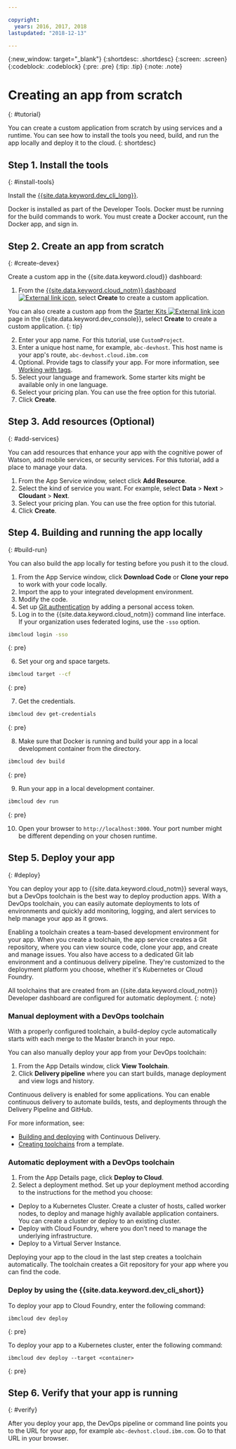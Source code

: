 ```yaml
---

copyright:
  years: 2016, 2017, 2018
lastupdated: "2018-12-13"

---
```


{:new_window: target="_blank"}
{:shortdesc: .shortdesc}
{:screen: .screen}
{:codeblock: .codeblock}
{:pre: .pre}
{:tip: .tip}
{:note: .note}

# Creating an app from scratch
{: #tutorial}

You can create a custom application from scratch by using services and a runtime. You can see how to install the tools you need, build, and run the app locally and deploy it to the cloud.
{: shortdesc}

## Step 1. Install the tools
{: #install-tools}

Install the [{{site.data.keyword.dev_cli_long}}](/docs/cli/index.html).

Docker is installed as part of the Developer Tools. Docker must be running for the build commands to work. You must create a Docker account, run the Docker app, and sign in.

## Step 2. Create an app from scratch
{: #create-devex}

Create a custom app in the {{site.data.keyword.cloud}} dashboard:

1. From the [{{site.data.keyword.cloud_notm}} dashboard ![External link icon](../../icons/launch-glyph.svg "External link icon")](https://{DomainName}), select **Create** to create a custom application.

  You can also create a custom app from the [Starter Kits ![External link icon](../../icons/launch-glyph.svg "External link icon")](https://{DomainName}/developer/appservice/starter-kits/) page in the {{site.data.keyword.dev_console}}, select **Create** to create a custom application.
  {: tip}

2. Enter your app name. For this tutorial, use `CustomProject`.
3. Enter a unique host name, for example, `abc-devhost`. This host name is your app's route, `abc-devhost.cloud.ibm.com`
4. Optional. Provide tags to classify your app. For more information, see [Working with tags](/docs/resources/tagging_resources.html).
5. Select your language and framework. Some starter kits might be available only in one language.
6. Select your pricing plan. You can use the free option for this tutorial.
7. Click **Create**.

## Step 3. Add resources (Optional)
{: #add-services}

You can add resources that enhance your app with the cognitive power of Watson, add mobile services, or security services. For this tutorial, add a place to manage your data.

1. From the App Service window, select click **Add Resource**.
2. Select the kind of service you want. For example, select **Data** > **Next** > **Cloudant** > **Next**.
3. Select your pricing plan. You can use the free option for this tutorial.
4. Click **Create**.

## Step 4. Building and running the app locally
{: #build-run}

You can also build the app locally for testing before you push it to the cloud.

1. From the App Service window, click **Download Code** or **Clone your repo** to work with your code locally.
2. Import the app to your integrated development environment.
3. Modify the code.
4. Set up [Git authentication](/docs/services/ContinuousDelivery/git_working.html#git_authentication) by adding a personal access token.
5. Log in to the {{site.data.keyword.cloud_notm}} command line interface. If your organization uses federated logins, use the `-sso` option.

  ```bash
  ibmcloud login -sso
  ```
  {: pre}

6. Set your org and space targets.

  ```bash
  ibmcloud target --cf
  ```
  {: pre}

7. Get the credentials.

  ```bash
  ibmcloud dev get-credentials
  ```
  {: pre}

8. Make sure that Docker is running and build your app in a local development container from the directory.

  ```bash
  ibmcloud dev build
  ```
  {: pre}

9. Run your app in a local development container.

  ```bash
  ibmcloud dev run
  ```
  {: pre}

10. Open your browser to `http://localhost:3000`. Your port number might be different depending on your chosen runtime.

## Step 5. Deploy your app
{: #deploy}

You can deploy your app to {{site.data.keyword.cloud_notm}} several ways, but a DevOps toolchain is the best way to deploy production apps. With a DevOps toolchain, you can easily automate deployments to lots of environments and quickly add monitoring, logging, and alert services to help manage your app as it grows.

Enabling a toolchain creates a team-based development environment for your app. When you create a toolchain, the app service creates a Git repository, where you can view source code, clone your app, and create and manage issues. You also have access to a dedicated Git lab environment and a continuous delivery pipeline. They're customized to the deployment platform you choose, whether it's Kubernetes or Cloud Foundry.

All toolchains that are created from an {{site.data.keyword.cloud_notm}} Developer dashboard are configured for automatic deployment.
{: note}

### Manual deployment with a DevOps toolchain

With a properly configured toolchain, a build-deploy cycle automatically starts with each merge to the Master branch in your repo. 

You can also manually deploy your app from your DevOps toolchain:

1. From the App Details window, click **View Toolchain**.
2. Click **Delivery pipeline** where you can start builds, manage deployment and view logs and history.

Continuous delivery is enabled for some applications. You can enable continuous delivery to automate builds, tests, and deployments through the Delivery Pipeline and GitHub.

For more information, see:
* [Building and deploying](/docs/services/ContinuousDelivery/pipeline_build_deploy.html) with Continuous Delivery.
* [Creating toolchains](/docs/services/ContinuousDelivery/toolchains_working.html) from a template.

### Automatic deployment with a DevOps toolchain

1. From the App Details page, click **Deploy to Cloud**.
2. Select a deployment method. Set up your deployment method according to the instructions for the method you choose:
  * Deploy to a Kubernetes Cluster. Create a cluster of hosts, called worker nodes, to deploy and manage highly available application containers. You can create a cluster or deploy to an existing cluster.
  * Deploy with Cloud Foundry, where you don’t need to manage the underlying infrastructure.
  * Deploy to a Virtual Server Instance.

Deploying your app to the cloud in the last step creates a toolchain automatically. The toolchain creates a Git repository for your app where you can find the code. 

### Deploy by using the {{site.data.keyword.dev_cli_short}}

To deploy your app to Cloud Foundry, enter the following command:
```
ibmcloud dev deploy
```
{: pre}

To deploy your app to a Kubernetes cluster, enter the following command:
```
ibmcloud dev deploy --target <container>
```
{: pre}

## Step 6. Verify that your app is running
{: #verify}

After you deploy your app, the DevOps pipeline or command line points you to the URL for your app, for example `abc-devhost.cloud.ibm.com`. Go to that URL in your browser.
